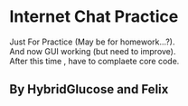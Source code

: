 # Internet Chat Practice #
Just For Practice (May be for homework...?).   
And now GUI working (but need to improve).   
After this time , have to complaete core code.   
## By HybridGlucose and Felix ##